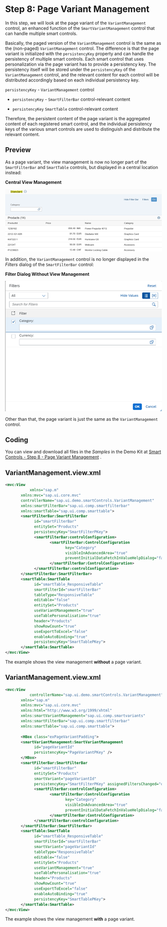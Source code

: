 <!-- loiob1d4d261524b4a3da78547ed4283a082 -->

# Step 8: Page Variant Management

In this step, we will look at the page variant of the `VariantManagement` control, an enhanced function of the `SmartVariantManagement` control that can handle multiple smart controls.

Basically, the paged version of the `VariantManagement` control is the same as the \(non-paged\) `VariantManagement` control. The difference is that the page variant is initialized with the `persistencyKey` property and can handle the persistency of multiple smart controls. Each smart control that uses personalization via the page variant has to provide a persistency key. The persistency itself will be stored under the `persistencyKey` of the `VariantManagement` control, and the relevant content for each control will be distributed accordingly based on each individual persistency key.

`persistencyKey` - `VariantManagement` control

-   `persistencyKey` - `SmartFilterBar` control-relevant content

-   `persistencyKey` `SmartTable` control-relevant content


Therefore, the persistent content of the page variant is the aggregated content of each registered smart control, and the individual persistency keys of the various smart controls are used to distinguish and distribute the relevant content.



## Preview

As a page variant, the view management is now no longer part of the `SmartFilterBar` and `SmartTable` controls, but displayed in a central location instead:

  
  
**Central View Management**

![](images/Smart_Controls_Tutorial_Step_08a_ac9637a.png "Central View Management")

In addition, the `VariantManagement` control is no longer displayed in the *Filters* dialog of the `SmartFilterBar` control:

  
  
**Filter Dialog Without View Management**

![](images/Smart_Controls_Tutorial_Step_08b_20ef10b.png "Filter Dialog Without View Management")

Other than that, the page variant is just the same as the `VariantManagement` control.



## Coding

You can view and download all files in the *Samples* in the Demo Kit at [Smart Controls - Step 8 - Page Variant Management](https://ui5.sap.com/#/entity/sap.ui.comp.tutorial.smartControls/sample/sap.ui.comp.tutorial.smartControls.08) .



## VariantManagement.view.xml

```xml
<mvc:View 
	       xmlns="sap.m"
       xmlns:mvc="sap.ui.core.mvc"
       controllerName="sap.ui.demo.smartControls.VariantManagement"
       xmlns:smartFilterBar="sap.ui.comp.smartfilterbar"
       xmlns:smartTable="sap.ui.comp.smarttable">
       <smartFilterBar:SmartFilterBar 
             id="smartFilterBar"
             entitySet="Products"
             persistencyKey="SmartFilterPKey">
             <smartFilterBar:controlConfiguration>
                    <smartFilterBar:ControlConfiguration
                           key="Category" 
                           visibleInAdvancedArea="true"
                           preventInitialDataFetchInValueHelpDialog="false">
                    </smartFilterBar:ControlConfiguration>
             </smartFilterBar:controlConfiguration>
       </smartFilterBar:SmartFilterBar>
       <smartTable:SmartTable 
             id="smartTable_ResponsiveTable"
             smartFilterId="smartFilterBar" 
             tableType="ResponsiveTable" 
             editable="false"
             entitySet="Products" 
             useVariantManagement="true"
             useTablePersonalisation="true" 
             header="Products" 
             showRowCount="true"
             useExportToExcel="false" 
             enableAutoBinding="true"
             persistencyKey="SmartTablePKey">
       </smartTable:SmartTable>
</mvc:View>
```

The example shows the view management **without** a page variant.



## VariantManagement.view.xml

```xml
<mvc:View 
	       controllerName="sap.ui.demo.smartControls.VariantManagement"
       xmlns="sap.m"
       xmlns:mvc="sap.ui.core.mvc"
       xmlns:html="http://www.w3.org/1999/xhtml"      
       xmlns:smartVariantManagement="sap.ui.comp.smartvariants"    
       xmlns:smartFilterBar="sap.ui.comp.smartfilterbar"     
       xmlns:smartTable="sap.ui.comp.smarttable">

       <HBox class="exPageVariantPadding">                                                
       <smartVariantManagement:SmartVariantManagement        
             id="pageVariantId"
             persistencyKey="PageVariantPKey" />     
       </HBox>             
       <smartFilterBar:SmartFilterBar 
             id="smartFilterBar"
             entitySet="Products"
             smartVariant="pageVariantId"
             persistencyKey="SmartFilterPKey" assignedFiltersChanged="onFiltersChanged">
             <smartFilterBar:controlConfiguration>
                    <smartFilterBar:ControlConfiguration
                           key="Category" 
                           visibleInAdvancedArea="true"
                           preventInitialDataFetchInValueHelpDialog="false">
                    </smartFilterBar:ControlConfiguration>
             </smartFilterBar:controlConfiguration>
       </smartFilterBar:SmartFilterBar>
       <smartTable:SmartTable 
             id="smartTable_ResponsiveTable"
             smartFilterId="smartFilterBar" 
             smartVariant="pageVariantId"            
             tableType="ResponsiveTable" 
             editable="false"
             entitySet="Products" 
             useVariantManagement="true"
             useTablePersonalisation="true" 
             header="Products" 
             showRowCount="true"
             useExportToExcel="false" 
             enableAutoBinding="true"
             persistencyKey="SmartTablePKey">
       </smartTable:SmartTable>
</mvc:View>
```

The example shows the view management **with** a page variant.

